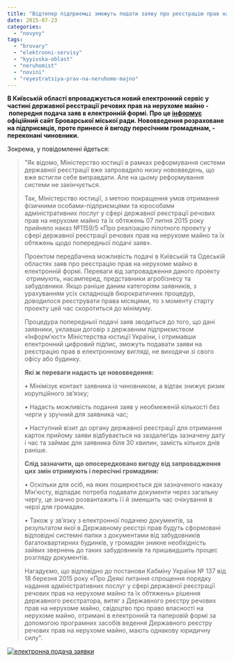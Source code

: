 ```yaml
---
title: "Відтепер підприємці зможуть подати заяву про реєстрацію прав на нерухоме майно через Інтернет"
date: 2015-07-23
categories: 
  - "novyny"
tags: 
  - "brovary"
  - "elektronni-servisy"
  - "kyyivska-oblast"
  - "neruhomist"
  - "novini"
  - "reyestratsiya-prav-na-neruhome-majno"
---
```


**В Київській області впроваджується новий електронний сервіс у частині державної реєстрації речових прав на нерухоме майно - попередня подача заяв в електронній формі. Про це [інформує](http://brovary-rada.gov.ua/ogoloshennya-shchodo-vprovadzhennya-novikh-elektronnikh-serv%D1%96s%D1%96v-u-chastin%D1%96-derzhavno%D1%97-re%D1%94strats%D1%96%D1%97-r) офіційний сайт Броварської міської ради. Нововведення розраховане на підприємців, проте принесе й вигоду пересічним громадянам, - переконані чиновники.**

Зокрема, у повідомленні йдеться:

> "Як відомо, Міністерство юстиції в рамках реформування системи державної реєстрації вже запровадило низку нововведень, що вже встигли себе виправдати. Але на цьому реформування системи не закінчується.
> 
> Так, Міністерство юстиції, з метою покращення умов отримання фізичними особами-підприємцями та юрособами адміністративних послуг у сфері державної реєстрації речових прав на нерухоме майно та їх обтяжень 07 липня 2015 року прийняло наказ №1159/5 «Про реалізацію пілотного проекту у сфері державної реєстрації речових прав на нерухоме майно та їх обтяжень щодо попередньої подачі заяв».
> 
> Проектом передбачена можливість подачі в Київській та Одеській областях заяв про реєстрацію прав на нерухоме майно в електронній формі. Переваги від запровадження даного проекту  отримують, насамперед, представники агробізнесу та забудовники. Якщо раніше даним категоріям заявників, з урахуванням усіх складнощів бюрократичних процедур, доводилося реєструвати права місяцями, то з моменту старту проекту цей час скоротиться до мінімуму.
> 
> Процедура попередньої подачі заяв зводиться до того, що дані заявники, уклавши договір з державним підприємством «Інформ’юст» Міністерства юстиції України, і отримавши електронний цифровий підпис, зможуть подавати заяви на реєстрацію прав в електронному вигляді, не виходячи зі свого офісу або будинку.
> 
> **Які ж переваги надасть це нововведення:**
> 
> • Мінімізує контакт заявника із чиновником, а відтак знижує ризик корупційного зв’язку;
> 
> • Надасть можливість подання заяв у необмеженій кількості без черги у зручний для заявника час;
> 
> • Наступний візит до органу державної реєстрації для отримання карток прийому заяви відбувається на заздалегідь зазначену дату і час та займає для заявника біля 30 хвилин, замість кількох днів раніше.
> 
> **Слід зазначити, що опосередковано вигоду від запровадження цих змін отримують і пересічні громадяни:**
> 
> • Оскільки для осіб, на яких поширюється дія зазначеного наказу Мін’юсту, відпадає потреба подавати документи через загальну чергу, це значно розвантажить її й зменшить час очікування в черзі для громадян.
> 
> • Також у зв’язку з електронної подачею документів, за результатом якої в Державному реєстрі прав будуть сформовані відповідні системні папки з документами від забудовників багатоквартирних будинків, у громадян зникне необхідність зайвих звернень до таких забудовників та пришвидшить процес розгляду документів.
> 
> Нагадуємо, що відповідно до постанови Кабміну України № 137 від 18 березня 2015 року «Про Деякі питання спрощення порядку надання адміністративних послуг у сфері державної реєстрації речових прав на нерухоме майно та їх обтяжень» рішення державного реєстратора, витяг з Державного реєстру речових прав на нерухоме майно, свідоцтво про право власності на нерухоме майно, отримані в електронній та паперовій формі за допомогою програмних засобів ведення Державного реєстру речових прав на нерухоме майно, мають однакову юридичну силу".

[![електронна подача заявки](https://mpz.brovary.org/wp-content/uploads/2015/07/elektronna-podacha-zayavky.jpg)](https://mpz.brovary.org/wp-content/uploads/2015/07/elektronna-podacha-zayavky.jpg)
